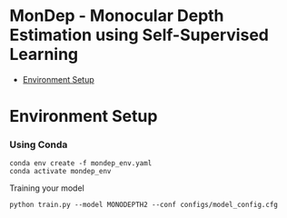 # MonDep - Monocular Depth Estimation using Self-Supervised Learning 

* [Environment Setup](#env)



# Environment Setup

### Using Conda 
```
conda env create -f mondep_env.yaml
conda activate mondep_env
```


Training your model
```
python train.py --model MONODEPTH2 --conf configs/model_config.cfg 
```
